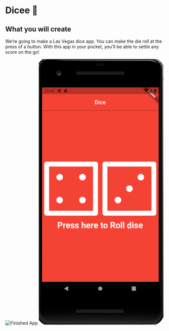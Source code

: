 


# Dicee 🎲


## What you will create

We’re going to make a Las Vegas dice app. You can make the die roll at the press of a button. With this app in your pocket, you’ll be able to settle any score on the go!

![Finished App](https://github.com/londonappbrewery/Images/blob/master/dicee-demo.gif)
<img src="https://github.com/Prasoonagrawal/Flutter_Projects/blob/master/dicee_flutter/dice.PNG"/>


